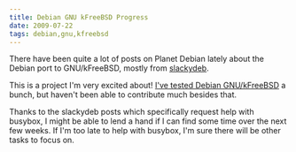 ```yaml
---
title: Debian GNU kFreeBSD Progress
date: 2009-07-22
tags: debian,gnu,kfreebsd
---
```

There have been quite a lot of posts on Planet Debian lately about the Debian port to GNU/kFreeBSD, mostly from <a href="http://slackydeb.blogspot.com/">slackydeb</a>.

This is a project I'm very excited about! <a href="http://www.docunext.com/wiki/Debian_GNU/kFreeBSD">I've tested Debian GNU/kFreeBSD</a> a bunch, but haven't been able to contribute much besides that.

Thanks to the slackydeb posts which specifically request help with busybox, I might be able to lend a hand if I can find some time over the next few weeks. If I'm too late to help with busybox, I'm sure there will be other tasks to focus on.

